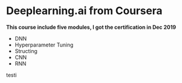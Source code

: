 # Deeplearning.ai from Coursera
**This course include five modules, I got the certification in Dec 2019**
* DNN
* Hyperparameter Tuning
* Structing 
* CNN
* RNN

testi